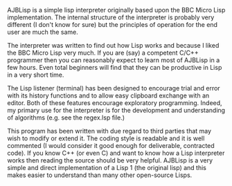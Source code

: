 AJBLisp is a simple lisp interpreter originally based upon the BBC Micro Lisp implementation.  The internal structure of the interpreter is probably very different (I don't know for sure) but the principles of operation for the end user are much the same.

The interpreter was written to find out how Lisp works and because I liked the BBC Micro Lisp very much.  If you are (say) a competent C/C++ programmer then you can reasonably expect to learn most of AJBLisp in a few hours.  Even total beginners will find that they can be productive in Lisp in a very short time.

The Lisp listener (terminal) has been designed to encourage trial and error with its history functions and to allow easy clipboard exchange with an editor.  Both of these features encourage exploratory programming.  Indeed, my primary use for the interpreter is for the development and understanding of  algorithms (e.g. see the regex.lsp file.)

This program has been written with due regard to third parties that may wish to modify or extend it.  The coding style is readable and it is well commented (I would consider it good enough for deliverable, contracted code).  If you know C++ (or even C) and want to know how a Lisp interpreter works then reading the source should be very helpful.  AJBLisp is a very simple and direct implementation of a Lisp 1 (the original lisp) and this makes easier to understand than many other open-source Lisps.
